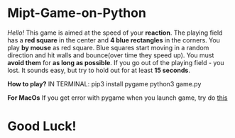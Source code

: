 # Mipt-Game-on-Python
*Hello!*
This game is aimed at the speed of your **reaction**.
The playing field has a **red square** in the center and **4 blue rectangles** in the corners.
You play **by mouse** as red square.
Blue squares start moving in a random direction and hit walls and bounce(over time they speed up).
You must **avoid them** for **as long as possible**.
If you go out of the playing field - you lost.
It sounds easy, but try to hold out for at least **15 seconds**.


**How to play?**
IN TERMINAL:
pip3 install pygame
python3 game.py

**For MacOs**
If you get  error with pygame when you launch game, try do [this](https://ru.stackoverflow.com/questions/451879/%D0%9D%D0%B5-%D0%BF%D0%BE%D0%BB%D1%83%D1%87%D0%B0%D0%B5%D1%82%D1%81%D1%8F-%D0%B8%D0%BC%D0%BF%D0%BE%D1%80%D1%82%D0%B8%D1%80%D0%BE%D0%B2%D0%B0%D1%82%D1%8C-%D0%BC%D0%BE%D0%B4%D1%83%D0%BB%D1%8C-pygame-mac-os)



# Good Luck!
